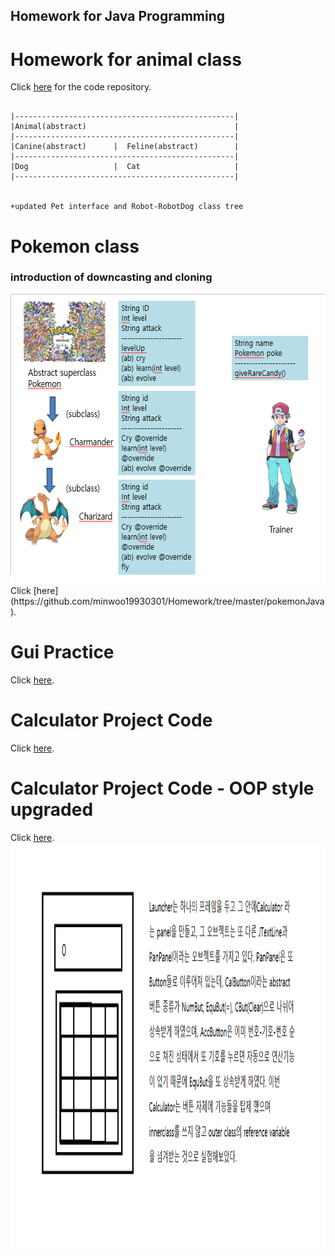 ## Homework for Java Programming

# Homework for animal class 

Click [here](https://github.com/minwoo19930301/Homework/tree/master/animal) for the code repository.

```AnimalClassTree

|-------------------------------------------------|
|Animal(abstract)                                 |                                     
|-------------------------------------------------|
|Canine(abstract)      |  Feline(abstract)        |
|-------------------------------------------------|
|Dog                   |  Cat                     |
|-------------------------------------------------|


+updated Pet interface and Robot-RobotDog class tree
```

# Pokemon class
### introduction of downcasting and cloning
<img src = "pokemon.png" width ="602" height="463">
Click [here](https://github.com/minwoo19930301/Homework/tree/master/pokemonJava). 

# Gui Practice
Click [here](https://github.com/minwoo19930301/Homework/tree/master/gui). 

# Calculator Project Code
Click [here](https://github.com/minwoo19930301/Homework/tree/master/calculator).

# Calculator Project Code - OOP style upgraded
Click [here](https://github.com/minwoo19930301/Homework/tree/master/oopCalculator).
<img src = "calExplain.png" width ="1152" height="648">

